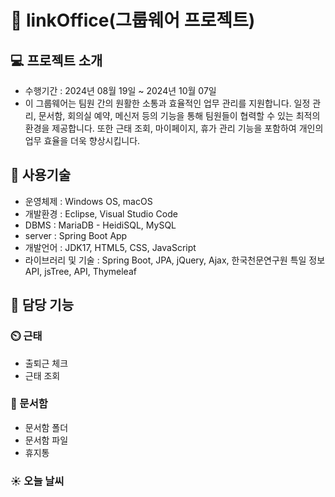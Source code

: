 # 📖 linkOffice(그룹웨어 프로젝트)

## 💻 프로젝트 소개
+ 수행기간 : 2024년 08월 19일 ~ 2024년 10월 07일
+ 이 그룹웨어는 팀원 간의 원활한 소통과 효율적인 업무 관리를 지원합니다.
  일정 관리, 문서함, 회의실 예약, 메신저 등의 기능을 통해 팀원들이 협력할 수 있는 최적의 환경을 제공합니다.
  또한 근태 조회, 마이페이지, 휴가 관리 기능을 포함하여 개인의 업무 효율을 더욱 향상시킵니다.


## 🧰 사용기술
+ 운영체제 : Windows OS, macOS
+ 개발환경 : Eclipse, Visual Studio Code
+ DBMS : MariaDB - HeidiSQL, MySQL
+ server : Spring Boot App
+ 개발언어 : JDK17, HTML5, CSS, JavaScript
+ 라이브러리 및 기술 : Spring Boot, JPA, jQuery, Ajax, 한국천문연구원 특일 정보 API, jsTree, API, Thymeleaf

## 📌 담당 기능 
### ⏲️ 근태
+ 출퇴근 체크
+ 근태 조회

### 📂 문서함
+ 문서함 폴더
+ 문서함 파일
+ 휴지통

### ☀️ 오늘 날씨
